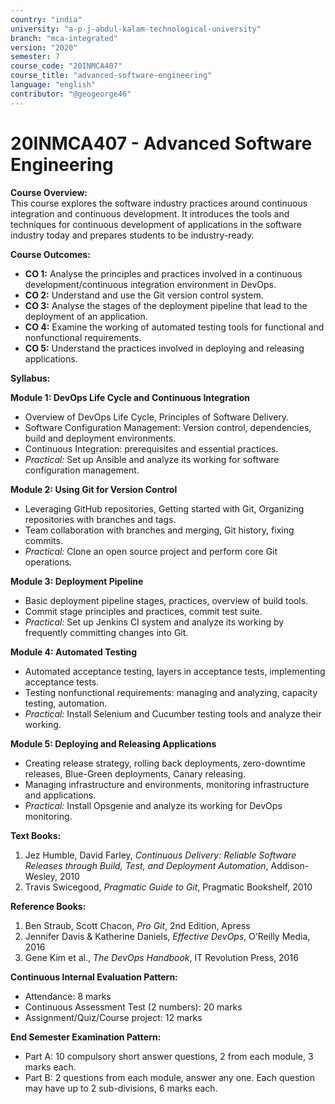 ```yaml
---
country: "india"
university: "a-p-j-abdul-kalam-technological-university"
branch: "mca-integrated"
version: "2020"
semester: 7
course_code: "20INMCA407"
course_title: "advanced-software-engineering"
language: "english"
contributor: "@geogeorge46"
---
```


# 20INMCA407 - Advanced Software Engineering

**Course Overview:**  
This course explores the software industry practices around continuous integration and continuous development. It introduces the tools and techniques for continuous development of applications in the software industry today and prepares students to be industry-ready.

**Course Outcomes:**  
- **CO 1:** Analyse the principles and practices involved in a continuous development/continuous integration environment in DevOps.  
- **CO 2:** Understand and use the Git version control system.  
- **CO 3:** Analyse the stages of the deployment pipeline that lead to the deployment of an application.  
- **CO 4:** Examine the working of automated testing tools for functional and nonfunctional requirements.  
- **CO 5:** Understand the practices involved in deploying and releasing applications.

**Syllabus:**

**Module 1: DevOps Life Cycle and Continuous Integration**  
- Overview of DevOps Life Cycle, Principles of Software Delivery.  
- Software Configuration Management: Version control, dependencies, build and deployment environments.  
- Continuous Integration: prerequisites and essential practices.  
- *Practical:* Set up Ansible and analyze its working for software configuration management.

**Module 2: Using Git for Version Control**  
- Leveraging GitHub repositories, Getting started with Git, Organizing repositories with branches and tags.  
- Team collaboration with branches and merging, Git history, fixing commits.  
- *Practical:* Clone an open source project and perform core Git operations.

**Module 3: Deployment Pipeline**  
- Basic deployment pipeline stages, practices, overview of build tools.  
- Commit stage principles and practices, commit test suite.  
- *Practical:* Set up Jenkins CI system and analyze its working by frequently committing changes into Git.

**Module 4: Automated Testing**  
- Automated acceptance testing, layers in acceptance tests, implementing acceptance tests.  
- Testing nonfunctional requirements: managing and analyzing, capacity testing, automation.  
- *Practical:* Install Selenium and Cucumber testing tools and analyze their working.

**Module 5: Deploying and Releasing Applications**  
- Creating release strategy, rolling back deployments, zero-downtime releases, Blue-Green deployments, Canary releasing.  
- Managing infrastructure and environments, monitoring infrastructure and applications.  
- *Practical:* Install Opsgenie and analyze its working for DevOps monitoring.

**Text Books:**  
1. Jez Humble, David Farley, *Continuous Delivery: Reliable Software Releases through Build, Test, and Deployment Automation*, Addison-Wesley, 2010  
2. Travis Swicegood, *Pragmatic Guide to Git*, Pragmatic Bookshelf, 2010  

**Reference Books:**  
1. Ben Straub, Scott Chacon, *Pro Git*, 2nd Edition, Apress  
2. Jennifer Davis & Katherine Daniels, *Effective DevOps*, O’Reilly Media, 2016  
3. Gene Kim et al., *The DevOps Handbook*, IT Revolution Press, 2016

**Continuous Internal Evaluation Pattern:**  
- Attendance: 8 marks  
- Continuous Assessment Test (2 numbers): 20 marks  
- Assignment/Quiz/Course project: 12 marks  

**End Semester Examination Pattern:**  
- Part A: 10 compulsory short answer questions, 2 from each module, 3 marks each.  
- Part B: 2 questions from each module, answer any one. Each question may have up to 2 sub-divisions, 6 marks each.
